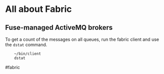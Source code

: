 # All about Fabric
## Fuse-managed ActiveMQ brokers
To get a count of the messages on all queues, run the fabric client and use the `dstat` command.

```
	~/bin/client
	dstat
```

#fabric